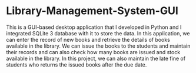 # Library-Management-System-GUI
This is a GUI-based desktop application that I developed in Python and I integrated SQLite 3 database with it to store the data. In this application, we can enter the record of new books and retrieve the details of books available in the library. We can issue the books to the students and maintain their records and can also check how many books are issued and stock available in the library. In this project, we can also maintain the late fine of students who returns the issued books after the due date.

